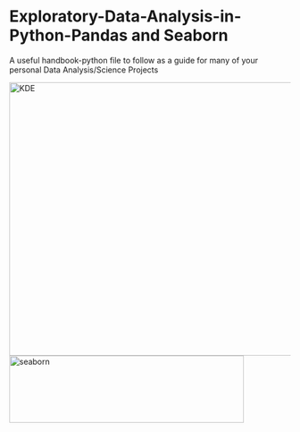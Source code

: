 # Exploratory-Data-Analysis-in-Python-Pandas and Seaborn
A useful handbook-python file to follow as a guide for many of your personal Data Analysis/Science Projects

<img width="611" height="489" alt="KDE" src="https://github.com/user-attachments/assets/c3c469df-42ee-4c3f-ae53-4902716bf253" />

<img width="420" height="120" alt="seaborn" src="https://github.com/user-attachments/assets/6813143b-a4a0-4da4-b265-8877bcc33aed" />
